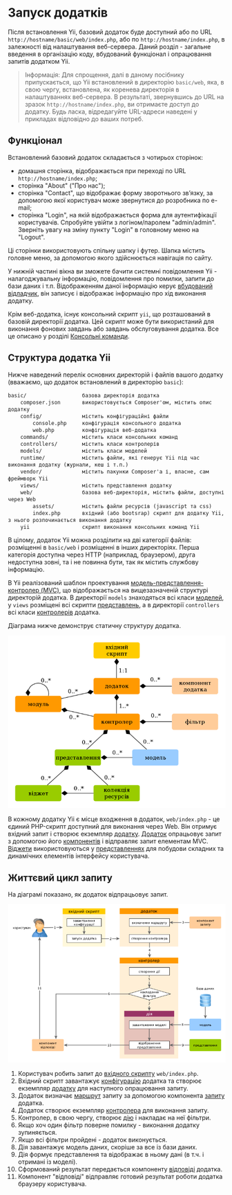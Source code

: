 Запуск додатків
===============

Після встановлення Yii, базовий додаток буде доступний або по URL `http://hostname/basic/web/index.php`,
або по `http://hostname/index.php`, в залежності від налаштування веб-сервера. Даний розділ - загальне введення в
організацію коду, вбудований функціонал і опрацювання запитів додатком Yii.

> Інформація: Для спрощення, далі в даному посібнику припускається, що Yii встановлений в директорію `basic/web`,
  яка, в свою чергу, встановлена, як коренева директорія в налаштуваннях веб-сервера. В результаті, звернувшись до URL
  на зразок `http://hostname/index.php`, ви отримаєте доступ до додатку.
  Будь ласка, відредагуйте URL-адреси наведені у прикладах відповідно до ваших потреб.


Функціонал <span id="functionality"></span>
----------

Встановлений базовий додаток складається з чотирьох сторінок:

* домашня сторінка, відображається при переході по URL `http://hostname/index.php`;
* сторінка "About" ("Про нас");
* сторінка "Contact", що відображає форму зворотнього зв’язку, за допомогою якої користувач може звернутися до розробника по e-mail;
* сторінка "Login", на якій відображається форма для аутентифікації користувачів. Спробуйте увійти з логіном/паролем
  "admin/admin". Зверніть увагу на зміну пункту "Login" в головному меню на "Logout".

Ці сторінки використовують спільну шапку і футер. Шапка містить головне меню, за
допомогою якого здійснюється навігація по сайту.

У нижній частині вікна ви зможете бачити системні повідомлення Yii - налагоджувальну інформацію,
повідомлення про помилки, запити до бази даних і т.п. Відображенням даної інформацію керує
[вбудований відладчик](https://github.com/yiisoft/yii2-debug/blob/master/docs/guide-uk/README.md), він записує і відображає інформацію про хід виконання додатку.

Крім веб-додатка, існує консольний скрипт `yii`, що розташований в базовій директорії додатка.
Цей скрипт може бути використаний для виконання фонових завдань або завдань обслуговування додатка.
Все це описано у розділі [Консольні команди](tutorial-console.md).


Структура додатка Yii <span id="application-structure"></span>
---------------------

Нижче наведений перелік основних директорій і файлів вашого додатку (вважаємо, що додаток встановлений в директорію `basic`):

```
basic/                  базова директорія додатка
    composer.json       використовується Composer'ом, містить опис додатку
    config/             містить конфігураційні файли
        console.php     конфігурація консольного додатка
        web.php         конфігурація веб-додатка
    commands/           містить класи консольних команд
    controllers/        містить класи контролерів
    models/             містить класи моделей
    runtime/            містить файли, які генерує Yii під час виконання додатку (журнали, кеш і т.п.)
    vendor/             містить пакунки Composer'а і, власне, сам фреймворк Yii
    views/              містить представлення додатку
    web/                базова веб-директорія, містить файли, доступні через Web
        assets/         містить файли ресурсів (javascript та css)
        index.php       вхідний (або bootsrap) скрипт для додатку Yii, з нього розпочинається виконання додатку
    yii                 скрипт виконання консольних команд Yii
```

В цілому, додаток Yii можна розділити на дві категорії файлів: розміщенні в `basic/web` і розміщенні в інших директоріях.
Перша категорія доступна через HTTP (наприклад, браузером), друга недоступна зовні, та і не повинна бути, так як містить службову інформацію.

В Yii реалізований шаблон проектування [модель-представлення-контролер (MVC)](http://uk.wikipedia.org/wiki/Model-View-Controller),
що відображається на вищезазначеній структурі директорій додатка. В директорії `models` знаходяться всі класи [моделей](structure-models.md),
у `views` розміщені всі скрипти [представлень](structure-views.md), а в директорії `controllers`
всі класи [контролерів](structure-controllers.md) додатка.

Діаграма нижче демонструє статичну структуру додатка.

![Статична структура додатка](images/application-structure.png)

В кожному додатку Yii є місце входження в додаток, `web/index.php` - це єдиний PHP-скрипт доступний для виконання через Web.
Він отримує вхідний запит і створює екземпляр [додатку](structure-applications.md).
[Додаток](structure-applications.md) опрацьовує запит з допомогою його [компонентів](concept-components.md)
і відправляє запит елементам MVC. [Віджети](structure-widgets.md) використовуються у [представленнях](structure-views.md)
для побудови складних та динамічних елементів інтерфейсу користувача.


Життєвий цикл запиту <span id="request-lifecycle"></span>
--------------------

На діаграмі показано, як додаток відпрацьовує запит.

![Життєвий цикл запиту](images/request-lifecycle.png)

1. Користувач робить запит до [вхідного скрипту](structure-entry-scripts.md) `web/index.php`.
2. Вхідний скрипт завантажує [конфігурацію](concept-configurations.md) додатка та створює екземпляр
   [додатку](structure-applications.md) для наступного опрацювання запиту.
3. Додаток визначає [маршрут](runtime-routing.md) запиту за допомогою компонента [запиту](runtime-requests.md) додатка.
4. Додаток створює екземпляр [контролера](structure-controllers.md) для виконання запиту.
5. Контролер, в свою чергу, створює [дію](structure-controllers.md) і накладає на неї фільтри.
6. Якщо хоч один фільтр поверне помилку - виконання додатку зупиняється.
7. Якщо всі фільтри пройдені - додаток виконується.
8. Дія завантажує модель даних, скоріше за все із бази даних.
9. Дія формує представлення та відображає в ньому дані (в т.ч. і отримані із моделі).
10. Сформований результат передається компоненту [відповіді](runtime-responses.md) додатка.
11. Компонент "відповіді" відправляє готовий результат роботи додатка браузеру користувача.
